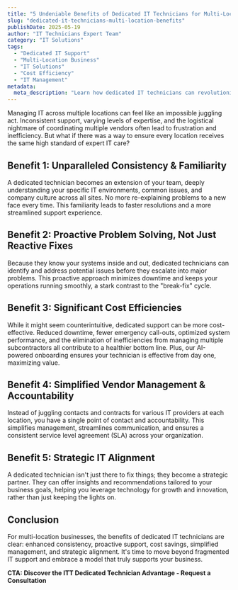 ```yaml
---
title: "5 Undeniable Benefits of Dedicated IT Technicians for Multi-Location Businesses"
slug: "dedicated-it-technicians-multi-location-benefits"
publishDate: 2025-05-19
author: "IT Technicians Expert Team"
category: "IT Solutions"
tags:
  - "Dedicated IT Support"
  - "Multi-Location Business"
  - "IT Solutions"
  - "Cost Efficiency"
  - "IT Management"
metadata:
  meta_description: "Learn how dedicated IT technicians can revolutionize support for multi-location businesses, improving consistency, efficiency, and cost-effectiveness."
---
```


Managing IT across multiple locations can feel like an impossible juggling act. Inconsistent support, varying levels of expertise, and the logistical nightmare of coordinating multiple vendors often lead to frustration and inefficiency. But what if there was a way to ensure every location receives the same high standard of expert IT care?

## Benefit 1: Unparalleled Consistency & Familiarity

A dedicated technician becomes an extension of your team, deeply understanding your specific IT environments, common issues, and company culture across all sites. No more re-explaining problems to a new face every time. This familiarity leads to faster resolutions and a more streamlined support experience.

## Benefit 2: Proactive Problem Solving, Not Just Reactive Fixes

Because they know your systems inside and out, dedicated technicians can identify and address potential issues before they escalate into major problems. This proactive approach minimizes downtime and keeps your operations running smoothly, a stark contrast to the "break-fix" cycle.

## Benefit 3: Significant Cost Efficiencies

While it might seem counterintuitive, dedicated support can be more cost-effective. Reduced downtime, fewer emergency call-outs, optimized system performance, and the elimination of inefficiencies from managing multiple subcontractors all contribute to a healthier bottom line. Plus, our AI-powered onboarding ensures your technician is effective from day one, maximizing value.

## Benefit 4: Simplified Vendor Management & Accountability

Instead of juggling contacts and contracts for various IT providers at each location, you have a single point of contact and accountability. This simplifies management, streamlines communication, and ensures a consistent service level agreement (SLA) across your organization.

## Benefit 5: Strategic IT Alignment

A dedicated technician isn't just there to fix things; they become a strategic partner. They can offer insights and recommendations tailored to your business goals, helping you leverage technology for growth and innovation, rather than just keeping the lights on.

## Conclusion

For multi-location businesses, the benefits of dedicated IT technicians are clear: enhanced consistency, proactive support, cost savings, simplified management, and strategic alignment. It's time to move beyond fragmented IT support and embrace a model that truly supports your business.

**CTA: Discover the ITT Dedicated Technician Advantage - Request a Consultation** 